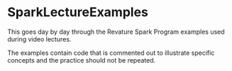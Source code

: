 # SparkLectureExamples

This goes day by day through the Revature Spark Program examples used during video lectures.

The examples contain code that is commented out to illustrate specific concepts and the practice 
should not be repeated. 


